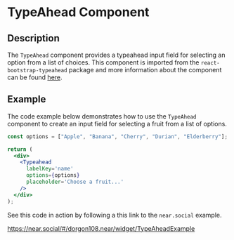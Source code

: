 # TypeAhead Component

## Description

The `TypeAhead` component provides a typeahead input field for selecting an option from a list of choices. This component is imported from the `react-bootstrap-typeahead` package and more information about the component can be found [here](https://github.com/ericgio/react-bootstrap-typeahead).

## Example

The code example below demonstrates how to use the `TypeAhead` component to create an input field for selecting a fruit from a list of options.

```jsx
const options = ["Apple", "Banana", "Cherry", "Durian", "Elderberry"];

return (
  <div>
    <Typeahead
      labelKey='name'
      options={options}
      placeholder='Choose a fruit...'
    />
  </div>
);
```

See this code in action by following a this link to the `near.social` example.

https://near.social/#/dorgon108.near/widget/TypeAheadExample
